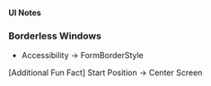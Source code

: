 #### UI Notes
### Borderless Windows
- Accessibility -> FormBorderStyle

[Additional Fun Fact]
Start Position -> Center Screen